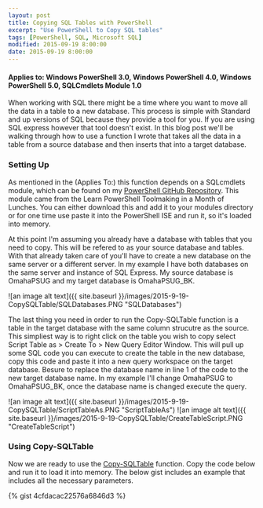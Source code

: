 ```yaml
---
layout: post
title: Copying SQL Tables with PowerShell
excerpt: "Use PowerShell to Copy SQL tables"
tags: [PowerShell, SQL, Microsoft SQL]
modified: 2015-09-19 8:00:00
date: 2015-09-19 8:00:00
---
```

#### Applies to: Windows PowerShell 3.0, Windows PowerShell 4.0, Windows PowerShell 5.0, SQLCmdlets Module 1.0

When working with SQL there might be a time where you want to move all the data in a table to a new database. This process is simple with Standard and up versions of SQL because they provide a tool for you. If you are using SQL express however that tool doesn't exist. In this blog post we'll be walking through how to use a function I wrote that takes all the data in a table from a source database and then inserts that into a target database. 

### Setting Up
As mentioned in the (Applies To:) this function depends on a SQLcmdlets module, which can be found on my [PowerShell GitHub Repository](https://github.com/Duffney/PowerShell/blob/master/Modules/SQLcmdlets.psm1). This module came from the Learn PowerShell Toolmaking in a Month of Lunches. You can either download this and add it to your modules directory or for one time use paste it into the PowerShell ISE and run it, so it's loaded into memory. 

At this point I'm assuming you already have a database with tables that you need to copy. This will be refered to as your source database and tables. With that already taken care of you'll have to create a new database on the same server or a different server. In my example I have both databases on the same server and instance of SQL Express. My source database is OmahaPSUG and my target database is OmahaPSUG_BK.

![an image alt text]({{ site.baseurl }}/images/2015-9-19-CopySQLTable/SQLDatabases.PNG "SQLDatabases")

The last thing you need in order to run the Copy-SQLTable function is a table in the target database with the same column strucutre as the source. This simpliest way is to right click on the table you wish to copy select Script Table as > Create To > New Query Editor Window. This will pull up some SQL code you can execute to create the table in the new database, copy this code and paste it into a new query workspace on the target database. Besure to replace the database name in line 1 of the code to the new target database name. In my example I'll change OmahaPSUG to OmahaPSUG_BK, once the database name is changed execute the query.

![an image alt text]({{ site.baseurl }}/images/2015-9-19-CopySQLTable/ScriptTableAs.PNG "ScriptTableAs")
![an image alt text]({{ site.baseurl }}/images/2015-9-19-CopySQLTable/CreateTableScript.PNG "CreateTableScript")

### Using Copy-SQLTable

Now we are ready to use the [Copy-SQLTable](https://github.com/Duffney/PowerShell/blob/master/SQL/Copy-SQLTable.ps1) function. Copy the code below and run it to load it into memory. The below gist includes an example that includes all the necessary parameters. 

{% gist 4cfdacac22576a6846d3 %}
